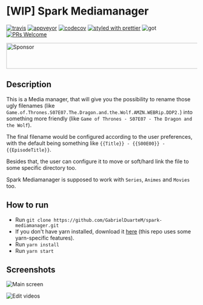 # [WIP] Spark Mediamanager

[![travis](https://img.shields.io/travis/GabrielDuarteM/spark-mediamanager/master.svg)](https://travis-ci.org/GabrielDuarteM/spark-mediamanager)
[![appveyor](https://img.shields.io/appveyor/ci/gabrielduartem/spark-mediamanager/master.svg)](https://ci.appveyor.com/project/GabrielDuarteM/spark-mediamanager)
[![codecov](https://img.shields.io/codecov/c/github/GabrielDuarteM/spark-mediamanager.svg)](https://codecov.io/gh/GabrielDuarteM/spark-mediamanager)
[![styled with prettier](https://img.shields.io/badge/styled_with-prettier-ff69b4.svg)](https://github.com/prettier/prettier)
![got](https://img.shields.io/badge/valar-morghulis-brightgreen.svg)
[![PRs Welcome](https://img.shields.io/badge/PRs-welcome-brightgreen.svg)](http://makeapullrequest.com)

<a target='_blank' rel='nofollow' href='https://app.codesponsor.io/link/RkdEqExiEGhtxGZTKJW3uDnk/GabrielDuarteM/spark-mediamanager'><img alt='Sponsor' width='888' height='68' src='https://app.codesponsor.io/embed/RkdEqExiEGhtxGZTKJW3uDnk/GabrielDuarteM/spark-mediamanager.svg' /></a>

## Description

This is a Media manager, that will give you the possibility to rename those ugly filenames (like `Game.of.Thrones.S07E07.The.Dragon.and.the.Wolf.AMZN.WEBRip.DDP2.`) into something more friendly (like `Game of Thrones - S07E07 - The Dragon and the Wolf`). 

The final filename would be configured according to the user preferences, with the default being something like `{{Title}} - {{S00E00}} - {{EpisodeTitle}}`.

Besides that, the user can configure it to move or soft/hard link the file to some specific directory too.

Spark Mediamanager is supposed to work with `Series`, `Animes` and `Movies` too.

## How to run

* Run `git clone https://github.com/GabrielDuarteM/spark-mediamanager.git`
* If you don't have yarn installed, download it [here](https://yarnpkg.com/pt-BR/docs/install) (this repo uses some yarn-specific features). 
* Run `yarn install`
* Run `yarn start`

## Screenshots

![Main screen](http://i.imgur.com/P33ZfDZ.jpg)

![Edit videos](http://i.imgur.com/qPKHeS9.jpg)

